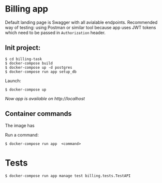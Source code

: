 # Billing app 

Default landing page is Swagger with all avialable endpoints.
Recommended way of testing: using Postman or similar tool because app uses JWT tokens which need to be passed in `Authorization` header.

## Init project:
```
$ cd billing-task
$ docker-compose build
$ docker-compose up -d postgres
$ docker-compose run app setup_db
```

Launch:
```
$ docker-compose up
```

*Now app is available on http://localhost*

## Container commands

The image has 

Run a command:
```
$ docker-compose run app  <command>
```

# Tests

```
$ docker-compose run app manage test billing.tests.TestAPI
```
